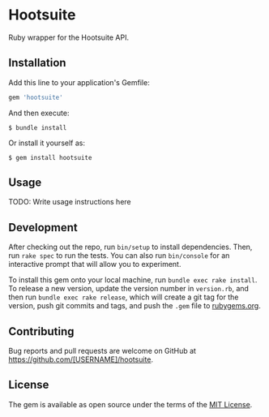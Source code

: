 # Hootsuite

Ruby wrapper for the Hootsuite API.

## Installation

Add this line to your application's Gemfile:

```ruby
gem 'hootsuite'
```

And then execute:

```
$ bundle install
```

Or install it yourself as:

```
$ gem install hootsuite
```

## Usage

TODO: Write usage instructions here

## Development

After checking out the repo, run `bin/setup` to install dependencies. Then, run `rake spec` to run the tests. You can also run `bin/console` for an interactive prompt that will allow you to experiment.

To install this gem onto your local machine, run `bundle exec rake install`. To release a new version, update the version number in `version.rb`, and then run `bundle exec rake release`, which will create a git tag for the version, push git commits and tags, and push the `.gem` file to [rubygems.org](https://rubygems.org).

## Contributing

Bug reports and pull requests are welcome on GitHub at https://github.com/[USERNAME]/hootsuite.

## License

The gem is available as open source under the terms of the [MIT License](https://opensource.org/licenses/MIT).
